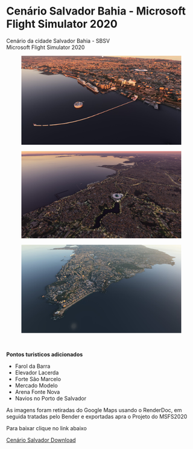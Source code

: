 # Cenário Salvador Bahia - Microsoft Flight Simulator 2020
Cenário da cidade Salvador Bahia - SBSV<br>
Microsoft Flight Simulator 2020

<figure>
<img src="https://github.com/git-exahost/MSFS2020-Scenery-SBSV/blob/main/Img/img01.jpg?raw=true">
</figure>
<figure>
<img src="https://github.com/git-exahost/MSFS2020-Scenery-SBSV/blob/main/Img/img02.jpg?raw=true">
</figure>
<figure>
<img src="https://github.com/git-exahost/MSFS2020-Scenery-SBSV/blob/main/Img/img03.jpg?raw=true">
</figure>
<br>
<p>
<b>Pontos turisticos adicionados</b><br>
</p>

<ul>
<li>Farol da Barra</li>
<li>Elevador Lacerda</li>
<li>Forte São Marcelo</li>
<li>Mercado Modelo</li>
<li>Arena Fonte Nova</li>
<li>Navios no Porto de Salvador</li>
</ul>

As imagens foram retiradas do Google Maps usando o RenderDoc, em seguida tratadas pelo Bender e exportadas apra o Projeto do MSFS2020

<p>Para baixar clique no link abaixo</p>

<p>
    <a href="https://github.com/git-exahost/MSFS2020-Scenery-SBSV/raw/main/Scenery_Release_ZIP/Scenery_Salvador_0.01.zip"> Cenário Salvador Download</a>
</p>